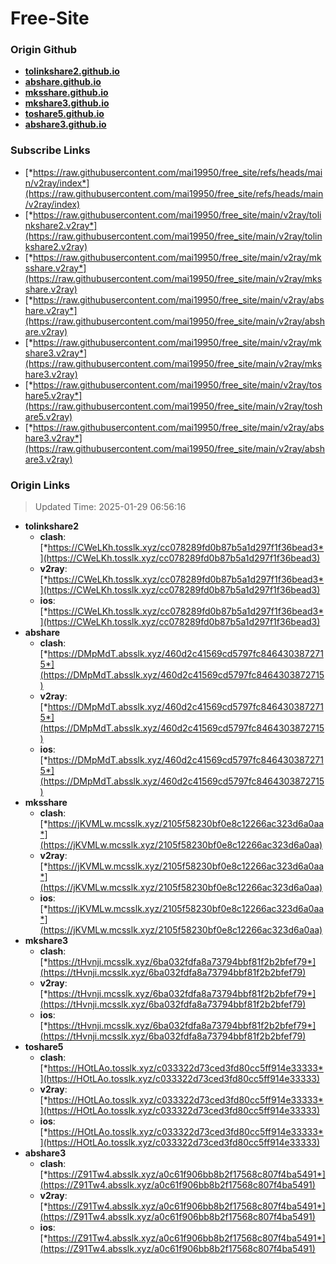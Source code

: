 # Free-Site

### Origin Github

- [**tolinkshare2.github.io**](https://github.com/tolinkshare2/tolinkshare2.github.io)
- [**abshare.github.io**](https://github.com/abshare/abshare.github.io)
- [**mksshare.github.io**](https://github.com/mksshare/mksshare.github.io)
- [**mkshare3.github.io**](https://github.com/mkshare3/mkshare3.github.io)
- [**toshare5.github.io**](https://github.com/toshare5/toshare5.github.io)
- [**abshare3.github.io**](https://github.com/abshare3/abshare3.github.io)

### Subscribe Links

- [*https://raw.githubusercontent.com/mai19950/free_site/refs/heads/main/v2ray/index*](https://raw.githubusercontent.com/mai19950/free_site/refs/heads/main/v2ray/index)
- [*https://raw.githubusercontent.com/mai19950/free_site/main/v2ray/tolinkshare2.v2ray*](https://raw.githubusercontent.com/mai19950/free_site/main/v2ray/tolinkshare2.v2ray)
- [*https://raw.githubusercontent.com/mai19950/free_site/main/v2ray/mksshare.v2ray*](https://raw.githubusercontent.com/mai19950/free_site/main/v2ray/mksshare.v2ray)
- [*https://raw.githubusercontent.com/mai19950/free_site/main/v2ray/abshare.v2ray*](https://raw.githubusercontent.com/mai19950/free_site/main/v2ray/abshare.v2ray)
- [*https://raw.githubusercontent.com/mai19950/free_site/main/v2ray/mkshare3.v2ray*](https://raw.githubusercontent.com/mai19950/free_site/main/v2ray/mkshare3.v2ray)
- [*https://raw.githubusercontent.com/mai19950/free_site/main/v2ray/toshare5.v2ray*](https://raw.githubusercontent.com/mai19950/free_site/main/v2ray/toshare5.v2ray)
- [*https://raw.githubusercontent.com/mai19950/free_site/main/v2ray/abshare3.v2ray*](https://raw.githubusercontent.com/mai19950/free_site/main/v2ray/abshare3.v2ray)

### Origin Links

> Updated Time: 2025-01-29 06:56:16

- **tolinkshare2**
  - **clash**: [*https://CWeLKh.tosslk.xyz/cc078289fd0b87b5a1d297f1f36bead3*](https://CWeLKh.tosslk.xyz/cc078289fd0b87b5a1d297f1f36bead3)
  - **v2ray**: [*https://CWeLKh.tosslk.xyz/cc078289fd0b87b5a1d297f1f36bead3*](https://CWeLKh.tosslk.xyz/cc078289fd0b87b5a1d297f1f36bead3)
  - **ios**: [*https://CWeLKh.tosslk.xyz/cc078289fd0b87b5a1d297f1f36bead3*](https://CWeLKh.tosslk.xyz/cc078289fd0b87b5a1d297f1f36bead3)
- **abshare**
  - **clash**: [*https://DMpMdT.absslk.xyz/460d2c41569cd5797fc8464303872715*](https://DMpMdT.absslk.xyz/460d2c41569cd5797fc8464303872715)
  - **v2ray**: [*https://DMpMdT.absslk.xyz/460d2c41569cd5797fc8464303872715*](https://DMpMdT.absslk.xyz/460d2c41569cd5797fc8464303872715)
  - **ios**: [*https://DMpMdT.absslk.xyz/460d2c41569cd5797fc8464303872715*](https://DMpMdT.absslk.xyz/460d2c41569cd5797fc8464303872715)
- **mksshare**
  - **clash**: [*https://jKVMLw.mcsslk.xyz/2105f58230bf0e8c12266ac323d6a0aa*](https://jKVMLw.mcsslk.xyz/2105f58230bf0e8c12266ac323d6a0aa)
  - **v2ray**: [*https://jKVMLw.mcsslk.xyz/2105f58230bf0e8c12266ac323d6a0aa*](https://jKVMLw.mcsslk.xyz/2105f58230bf0e8c12266ac323d6a0aa)
  - **ios**: [*https://jKVMLw.mcsslk.xyz/2105f58230bf0e8c12266ac323d6a0aa*](https://jKVMLw.mcsslk.xyz/2105f58230bf0e8c12266ac323d6a0aa)
- **mkshare3**
  - **clash**: [*https://tHvnji.mcsslk.xyz/6ba032fdfa8a73794bbf81f2b2bfef79*](https://tHvnji.mcsslk.xyz/6ba032fdfa8a73794bbf81f2b2bfef79)
  - **v2ray**: [*https://tHvnji.mcsslk.xyz/6ba032fdfa8a73794bbf81f2b2bfef79*](https://tHvnji.mcsslk.xyz/6ba032fdfa8a73794bbf81f2b2bfef79)
  - **ios**: [*https://tHvnji.mcsslk.xyz/6ba032fdfa8a73794bbf81f2b2bfef79*](https://tHvnji.mcsslk.xyz/6ba032fdfa8a73794bbf81f2b2bfef79)
- **toshare5**
  - **clash**: [*https://HOtLAo.tosslk.xyz/c033322d73ced3fd80cc5ff914e33333*](https://HOtLAo.tosslk.xyz/c033322d73ced3fd80cc5ff914e33333)
  - **v2ray**: [*https://HOtLAo.tosslk.xyz/c033322d73ced3fd80cc5ff914e33333*](https://HOtLAo.tosslk.xyz/c033322d73ced3fd80cc5ff914e33333)
  - **ios**: [*https://HOtLAo.tosslk.xyz/c033322d73ced3fd80cc5ff914e33333*](https://HOtLAo.tosslk.xyz/c033322d73ced3fd80cc5ff914e33333)
- **abshare3**
  - **clash**: [*https://Z91Tw4.absslk.xyz/a0c61f906bb8b2f17568c807f4ba5491*](https://Z91Tw4.absslk.xyz/a0c61f906bb8b2f17568c807f4ba5491)
  - **v2ray**: [*https://Z91Tw4.absslk.xyz/a0c61f906bb8b2f17568c807f4ba5491*](https://Z91Tw4.absslk.xyz/a0c61f906bb8b2f17568c807f4ba5491)
  - **ios**: [*https://Z91Tw4.absslk.xyz/a0c61f906bb8b2f17568c807f4ba5491*](https://Z91Tw4.absslk.xyz/a0c61f906bb8b2f17568c807f4ba5491)
